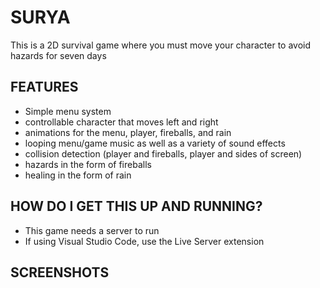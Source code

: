# SURYA
This is a 2D survival game where you must move your character to avoid hazards for seven days

## FEATURES
- Simple menu system
- controllable character that moves left and right
- animations for the menu, player, fireballs, and rain
- looping menu/game music as well as a variety of sound effects
- collision detection (player and fireballs, player and sides of screen)
- hazards in the form of fireballs
- healing in the form of rain

## HOW DO I GET THIS UP AND RUNNING?
- This game needs a server to run
- If using Visual Studio Code, use the Live Server extension

## SCREENSHOTS

